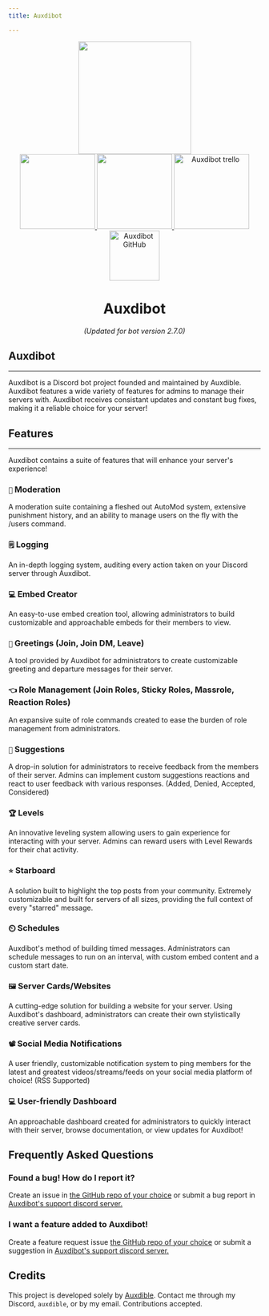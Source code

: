 ```yaml
---
title: Auxdibot

---
```


<div id="header" align="center">
  <img src="https://bot.auxdible.me/logo.png" width=225/>
  <div class="badges">
      <div class="row">
         <a href="https://discord.gg/tnsFW9CQEn">
            <img src="https://img.shields.io/badge/Auxdibot%20Discord-7289DA?style=for-the-badge&logo=discord&logoColor=white" width=150/>
         </a>
         <a href="https://discord.com/oauth2/authorize?client_id=776496457867591711&scope=bot&permissions=329035279606">
            <img src="https://img.shields.io/badge/Invite%20Auxdibot-7289DA?style=for-the-badge&logo=discord&logoColor=white" width=150/>
         </a>
         <a href="https://trello.com/b/5lSIUz50/auxdibot">
            <img src="https://img.shields.io/badge/Auxdibot%20Trello-007AC0?style=for-the-badge&logo=trello&logoColor=white" alt="Auxdibot trello" width=150/>
         </a>
      </div>
      <div class="row">
      <a href="https://github.com/auxdibot">
            <img src="https://img.shields.io/badge/GitHub-000000?style=for-the-badge&logo=GitHub&logoColor=white" alt="Auxdibot GitHub" width=100/>
      </a>
      </div>
    </div>
  <h1 id="welcome">Auxdibot</h1>
  <em>(Updated for bot version 2.7.0)</em>
</div>

## Auxdibot

-------------

Auxdibot is a Discord bot project founded and maintained by Auxdible. Auxdibot features a wide variety of features for admins to manage their servers with. Auxdibot receives consistant updates and constant bug fixes, making it a reliable choice for your server!


## Features

-------------


Auxdibot contains a suite of features that will enhance your server's experience!

### `🔨` Moderation

   A moderation suite containing a fleshed out AutoMod system, extensive punishment history, and an ability to manage users on the fly with the /users command.

### `🗒️` Logging

   An in-depth logging system, auditing every action taken on your Discord server through Auxdibot.

### `💻` Embed Creator

   An easy-to-use embed creation tool, allowing administrators to build customizable and approachable embeds for their members to view.

### `👋` Greetings (Join, Join DM, Leave)

   A tool provided by Auxdibot for administrators to create customizable greeting and departure messages for their server.

### `👈` Role Management (Join Roles, Sticky Roles, Massrole, Reaction Roles)

   An expansive suite of role commands created to ease the burden of role management from administrators.

### `🔺` Suggestions

   A drop-in solution for administrators to receive feedback from the members of their server. Admins can implement custom suggestions reactions and react to user feedback with various responses. (Added, Denied, Accepted, Considered)

### `🏆` Levels

   An innovative leveling system allowing users to gain experience for interacting with your server. Admins can reward users with Level Rewards for their chat activity.

### `⭐` Starboard

   A solution built to highlight the top posts from your community. Extremely customizable and built for servers of all sizes, providing the full context of every "starred" message.

### `⏲️` Schedules

   Auxdibot's method of building timed messages. Administrators can schedule messages to run on an interval, with custom embed content and a custom start date.

### `🖼️` Server Cards/Websites

   A cutting-edge solution for building a website for your server. Using Auxdibot's dashboard, administrators can create their own stylistically creative server cards.

### `📽️` Social Media Notifications

   A user friendly, customizable notification system to ping members for the latest and greatest videos/streams/feeds on your social media platform of choice! (RSS Supported)

### `💻` User-friendly Dashboard

   An approachable dashboard created for administrators to quickly interact with their server, browse documentation, or view updates for Auxdibot!

## Frequently Asked Questions

### Found a bug! How do I report it?

Create an issue in [the GitHub repo of your choice](https://github.com/Auxdibot) or submit a bug report in [Auxdibot's support discord server.](https://discord.gg/tnsFW9CQEn)

### I want a feature added to Auxdibot!

Create a feature request issue [the GitHub repo of your choice](https://github.com/Auxdibot) or submit a suggestion in [Auxdibot's support discord server.](https://discord.gg/tnsFW9CQEn)


## Credits

This project is developed solely by [Auxdible](https://github.com/Auxdible). Contact me through my Discord, `auxdible`, or by my email. Contributions accepted.